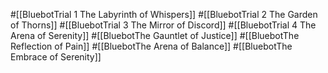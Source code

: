 #[[BluebotTrial 1 The Labyrinth of Whispers]]
#[[BluebotTrial 2 The Garden of Thorns]]
#[[BluebotTrial 3 The Mirror of Discord]]
#[[BluebotTrial 4 The Arena of Serenity]]
#[[BluebotThe Gauntlet of Justice]]
#[[BluebotThe Reflection of Pain]]
#[[BluebotThe Arena of Balance]]
#[[BluebotThe Embrace of Serenity]]
